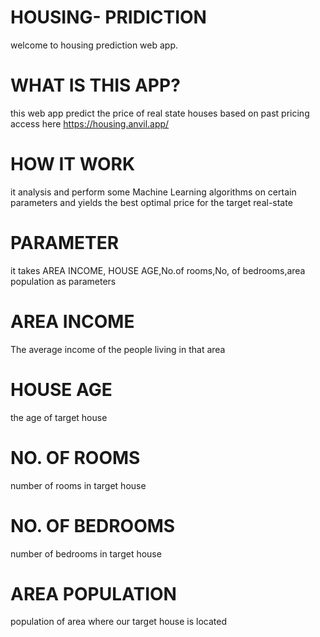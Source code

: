 # HOUSING- PRIDICTION
welcome to housing prediction web app.
# WHAT IS THIS APP?
this web app predict the price of real state houses based on past pricing
access here https://housing.anvil.app/
# HOW IT WORK
it analysis and perform some Machine Learning algorithms on certain parameters and yields the best
optimal price for the target real-state
# PARAMETER
it takes AREA INCOME, HOUSE AGE,No.of rooms,No, of bedrooms,area population as parameters
# AREA INCOME
The average income of the people living in that area

# HOUSE AGE
the age of target house

# NO. OF ROOMS
number of rooms in target house

# NO. OF BEDROOMS
number of bedrooms in target house

# AREA POPULATION
population of area where our target house is located
